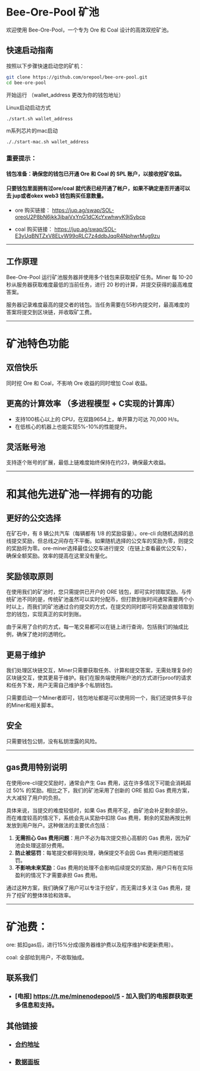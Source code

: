 # Bee-Ore-Pool 矿池


欢迎使用 Bee-Ore-Pool，一个专为 Ore 和 Coal 设计的高效双挖矿池。


## 快速启动指南

按照以下步骤快速启动您的矿机：

```bash
git clone https://github.com/orepool/bee-ore-pool.git
cd bee-ore-pool
```

开始运行 （wallet_address 更改为你的钱包地址）

Linux启动启动方式
```bash
./start.sh wallet_address 
```

m系列芯片的mac启动
```bash
././start-mac.sh wallet_address 
```


### **重要提示**： 

#### 钱包准备：确保您的钱包已开通 Ore 和 Coal 的 SPL 账户，以接收挖矿收益。

#### 只要钱包里面拥有过ore/coal 就代表已经开通了帐户，如果不确定是否开通可以去 jup或者okex web3 钱包购买任意数量。

- ore 购买链接： https://jup.ag/swap/SOL-oreoU2P8bN6jkk3jbaiVxYnG1dCXcYxwhwyK9jSybcp

- coal 购买链接： https://jup.ag/swap/SOL-E3yUqBNTZxV8ELvW99oRLC7z4ddbJqqR4NphwrMug9zu


---
## 工作原理


Bee-Ore-Pool 运行矿池服务器并使用多个钱包来获取挖矿任务。Miner 每 10-20 秒从服务器获取难度最低的当前任务，进行 20 秒的计算，并提交获得的最高难度答案。

服务器记录难度最高的提交者的钱包。当任务需要在55秒内提交时，最高难度的答案将提交到区块链，并收取矿工费。

----

# 矿池特色功能

## 双倍快乐

同时挖 Ore 和 Coal，不影响 Ore 收益的同时增加 Coal 收益。

## 更高的计算效率 （多进程模型 + C实现的计算库）
- 支持100核心以上的 CPU，在双路9654上，单开算力可达 70,000 H/s。
- 在低核心的机器上也能实现5%-10%的性能提升。

## 灵活账号池

支持逐个账号的扩展，最低上链难度始终保持在约23，确保最大收益。

---
# 和其他先进矿池一样拥有的功能


## 更好的公交选择


在矿石中，有 8 辆公共汽车（每辆都有 1/8 的奖励容量）。ore-cli 向随机选择的总线提交奖励，但总线之间存在不平衡。如果随机选择的公交车的奖励为零，则提交的奖励将为零。ore-miner选择最佳公交车进行提交（在链上查看最优公交车），确保全额奖励。效率的提高在这里没有量化。



## 奖励领取原则


在使用我们的矿池时，您只需提供已开户的 ORE 钱包，即可实时领取奖励。与传统矿池不同的是，传统矿池虽然可以实时分配币，但打款到账时间通常需要两个小时以上，而我们的矿池通过合约提交的方式，在提交的同时即可将奖励直接领取到您的钱包，实现真正的实时到账。

由于采用了合约的方式，每一笔交易都可以在链上进行查询，包括我们的抽成比例，确保了绝对的透明化。


## 更易于维护


我们处理区块链交互，Miner只需要获取任务、计算和提交答案，无需处理复杂的区块链交互，使其更易于维护。我们在服务端使用帐户池的方式进行proof的请求和任务下发，用户无需自己维护多个私钥钱包。

只需要启动一个Miner者即可，钱包地址都是可以使用同一个，我们还提供多平台的Miner和相关脚本。


## 安全


只需要钱包公钥，没有私钥泄露的风险。

---

## gas费用特别说明


在使用ore-cli提交奖励时，通常会产生 Gas 费用，这在许多情况下可能会消耗超过 50% 的奖励。相比之下，我们的矿池采用了创新的 ORE 抵扣 Gas 费用方案，大大减轻了用户的负担。

具体来说，当提交的难度较低时，如果 Gas 费用不足，由矿池会补足剩余部分。而在难度较高的情况下，系统会先从奖励中扣除 Gas 费用，剩余的奖励再按比例发放到用户账户。这种做法的主要优点包括：

1. **无需担心 Gas 费用问题**：用户不必为每次提交担心高额的 Gas 费用，因为矿池会处理这部分费用。
2. **防止被惩罚**：每笔提交都得到处理，确保提交不会因 Gas 费用问题而被惩罚。
3. **不影响未来奖励**：Gas 费用的处理不会影响后续提交的奖励，用户只有在实际盈利的情况下才需要承担 Gas 费用。

通过这种方案，我们确保了用户可以专注于挖矿，而无需过多关注 Gas 费用，提升了挖矿的整体体验和效率。

----

# 矿池费：
ore: 抵扣gas后，进行15%分成(服务器维护费以及程序维护和更新费用）。

coal: 全部给到用户，不收取抽成。

## 联系我们

 - ### [电报] https://t.me/minenodepool/5 - 加入我们的电报群获取更多信息和支持。

## 其他链接

- ### [合约地址](https://solscan.io/account/7izHHMQNrvCs1WKDn1YQvmd82smDmChzpB9pGynHmgtv)
- ### [数据面板](https://dune.com/links789/ore-mine-pool)
